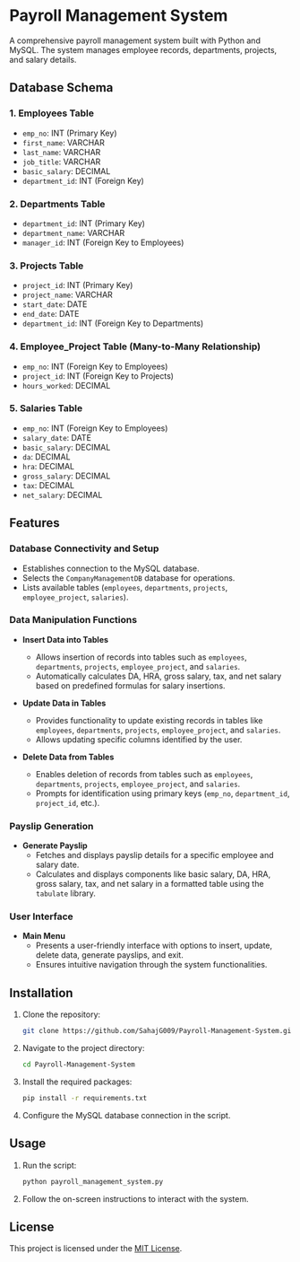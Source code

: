 # Payroll Management System

A comprehensive payroll management system built with Python and MySQL. The system manages employee records, departments, projects, and salary details.

## Database Schema

### 1. Employees Table
- `emp_no`: INT (Primary Key)
- `first_name`: VARCHAR
- `last_name`: VARCHAR
- `job_title`: VARCHAR
- `basic_salary`: DECIMAL
- `department_id`: INT (Foreign Key)

### 2. Departments Table
- `department_id`: INT (Primary Key)
- `department_name`: VARCHAR
- `manager_id`: INT (Foreign Key to Employees)

### 3. Projects Table
- `project_id`: INT (Primary Key)
- `project_name`: VARCHAR
- `start_date`: DATE
- `end_date`: DATE
- `department_id`: INT (Foreign Key to Departments)

### 4. Employee_Project Table (Many-to-Many Relationship)
- `emp_no`: INT (Foreign Key to Employees)
- `project_id`: INT (Foreign Key to Projects)
- `hours_worked`: DECIMAL

### 5. Salaries Table
- `emp_no`: INT (Foreign Key to Employees)
- `salary_date`: DATE
- `basic_salary`: DECIMAL
- `da`: DECIMAL
- `hra`: DECIMAL
- `gross_salary`: DECIMAL
- `tax`: DECIMAL
- `net_salary`: DECIMAL

## Features

### Database Connectivity and Setup

- Establishes connection to the MySQL database.
- Selects the `CompanyManagementDB` database for operations.
- Lists available tables (`employees`, `departments`, `projects`, `employee_project`, `salaries`).

### Data Manipulation Functions

- **Insert Data into Tables**
  - Allows insertion of records into tables such as `employees`, `departments`, `projects`, `employee_project`, and `salaries`.
  - Automatically calculates DA, HRA, gross salary, tax, and net salary based on predefined formulas for salary insertions.

- **Update Data in Tables**
  - Provides functionality to update existing records in tables like `employees`, `departments`, `projects`, `employee_project`, and `salaries`.
  - Allows updating specific columns identified by the user.

- **Delete Data from Tables**
  - Enables deletion of records from tables such as `employees`, `departments`, `projects`, `employee_project`, and `salaries`.
  - Prompts for identification using primary keys (`emp_no`, `department_id`, `project_id`, etc.).

### Payslip Generation

- **Generate Payslip**
  - Fetches and displays payslip details for a specific employee and salary date.
  - Calculates and displays components like basic salary, DA, HRA, gross salary, tax, and net salary in a formatted table using the `tabulate` library.

### User Interface

- **Main Menu**
  - Presents a user-friendly interface with options to insert, update, delete data, generate payslips, and exit.
  - Ensures intuitive navigation through the system functionalities.

## Installation

1. Clone the repository:
    ```sh
    git clone https://github.com/SahajG009/Payroll-Management-System.git
    ```

2. Navigate to the project directory:
    ```sh
    cd Payroll-Management-System
    ```

3. Install the required packages:
    ```sh
    pip install -r requirements.txt
    ```

4. Configure the MySQL database connection in the script.

## Usage

1. Run the script:
    ```sh
    python payroll_management_system.py
    ```

2. Follow the on-screen instructions to interact with the system.

## License

This project is licensed under the [MIT License](LICENSE.md).

